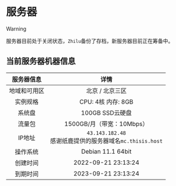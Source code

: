 # 服务器
> [!WARNING]
> 服务器目前处于关闭状态，`Zhilu`备份了存档，新服务器目前正在筹备中。

## 当前服务器机器信息
|  服务器信息  |                            详情                             |
| :----------: | :---------------------------------------------------------: |
| 地域和可用区 |                       北京 / 北京三区                       |
|   实例规格   |                     CPU: 4核 内存: 8GB                      |
|    系统盘    |                       100GB SSD云硬盘                       |
|    流量包    |                  1500GB/月（带宽：10Mbps）                  |
|    IP地址    | `43.143.182.48`<br>感谢纸鹿提供的服务器域名`mc.thisis.host` |
|   操作系统   |                      Debian 11.1 64bit                      |
|   创建时间   |                     2022-09-21 23:13:24                     |
|   到期时间   |                     2023-09-21 23:13:24                     |